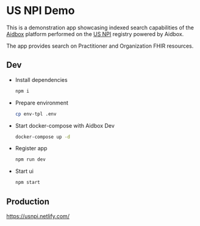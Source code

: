 # US NPI Demo

This is a demonstration app showcasing indexed search capabilities of the [Aidbox](https://www.health-samurai.io/aidbox) platform performed on the [US NPI](http://download.cms.gov/nppes/NPI_Files.html) registry powered by Aidbox.

The app provides search on Practitioner and Organization FHIR resources.

## Dev
- Install dependencies
  ```bash
  npm i
  ```
- Prepare environment
  ```bash
  cp env-tpl .env
  ```
- Start docker-compose with Aidbox Dev
  ```bash
  docker-compose up -d
  ```
- Register app
  ```bash
  npm run dev
  ```
- Start ui
  ```bash
  npm start
  ```

## Production
https://usnpi.netlify.com/
